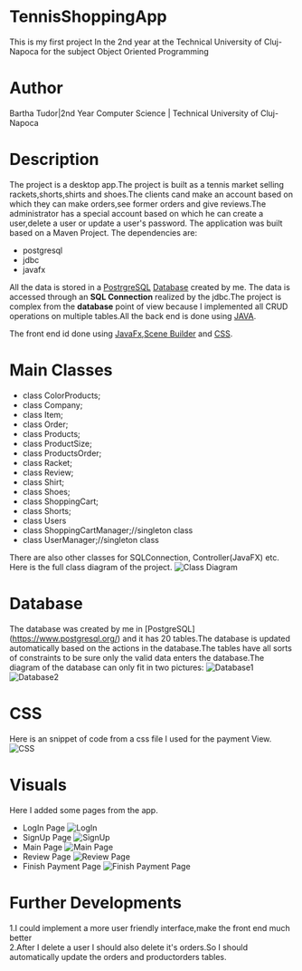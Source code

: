 # TennisShoppingApp
This is my first project In the 2nd year at the Technical University of Cluj-Napoca for the subject Object Oriented Programming
# Author
Bartha Tudor|2nd Year Computer Science | Technical University of Cluj-Napoca
# Description
The project is a desktop app.The project is built as a tennis market selling rackets,shorts,shirts and shoes.The clients cand make an account based on which they can make orders,see former orders and give reviews.The administrator has a special account based on which he can create a user,delete a user or update a user's password.
The application was built based on a Maven Project. The dependencies are:
* postgresql
* jdbc
* javafx

All the data is stored in a [PostrgreSQL](https://www.postgresql.org) [Database](https://en.wikipedia.org/wiki/Database) created by me.
The data is accessed through an **SQL Connection** realized by the jdbc.The project is complex from the **database** point of view because I implemented all CRUD operations on multiple tables.All the back end is done using [JAVA](https://en.wikipedia.org/wiki/Java_(programming_language)).

The front end id done using [JavaFx](https://openjfx.io/),[Scene Builder](https://gluonhq.com/products/scene-builder/) and [CSS](https://en.wikipedia.org/wiki/CSS).
# Main Classes
* class ColorProducts;
* class Company;
* class Item;
* class Order;
* class Products;
* class ProductSize;
* class ProductsOrder;
* class Racket;
* class Review;
* class Shirt;
* class Shoes;
* class ShoppingCart;
* class Shorts;
* class Users
* class ShoppingCartManager;//singleton class
* class UserManager;//singleton class

There are also other classes for SQLConnection, Controller(JavaFX) etc.  
Here is the full class diagram of the project.
![Class Diagram](https://github.com/bartha26/TennisShoppingApp/blob/main/res/Class-Diagram.png)

# Database
The database was created by me in [PostgreSQL] (https://www.postgresql.org/) and it has 20 tables.The database is updated automatically based on the actions in the database.The tables have all sorts of constraints to be sure only the valid data enters the database.The diagram of the database can only fit in two pictures:
![Database1](https://github.com/bartha26/TennisShoppingApp/blob/main/res/Database1.png)
![Database2](https://github.com/bartha26/TennisShoppingApp/blob/main/res/Database2.png)

# CSS
Here is an snippet of code from a css file I used for the payment View.
![CSS](https://github.com/bartha26/TennisShoppingApp/blob/main/res/CSS.png)

# Visuals
Here I added some pages from the app.
* LogIn Page
  ![LogIn](https://github.com/bartha26/TennisShoppingApp/blob/main/res/Welcome-Page.png)
* SignUp Page
  ![SignUp](https://github.com/bartha26/TennisShoppingApp/blob/main/res/SignUp-Page.png)
* Main Page
  ![Main Page](https://github.com/bartha26/TennisShoppingApp/blob/main/res/Main-Page.png)
* Review Page
  ![Review Page](https://github.com/bartha26/TennisShoppingApp/blob/main/res/Review-Page.png)
* Finish Payment Page
  ![Finish Payment Page](https://github.com/bartha26/TennisShoppingApp/blob/main/res/Finish-Payment.png)

# Further Developments
1.I could implement a more user friendly interface,make the front end much better  
2.After I delete a user I should also delete it's orders.So I should automatically update the orders and productorders tables.
